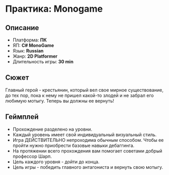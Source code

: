 # Практика: Monogame

## Описание
* Платформа: **ПК**
* ЯП: **C# MonoGame**
* Язык: **Russian**
* Жанр: **2D Platformer**
* Длительность игры: **30 min**

## Сюжет
Главный герой - крестьянин, который вел свое мирное существование, до тех пор, пока к нему не пришел какой-то злодей и не забрал его любимую мотыгу. Теперь вы должны ее вернуть!

## Геймплей
* Прохождение разделено на уровни.
* Каждый уровень имеет свой индивидуальный визуальный стиль.
* Игра ДЕЙСТВИТЕЛЬНО непроходима обычным способом. Чтобы ее пройти нужно приобрести базовые навыки дебаггинга.
* На протяжении всего прохождения вам помогает советами добрый профессор Шарп.
* Цель каждого уровня - дойти до конца.
* Цель игры - победить главного антагониста и вернуть свою мотыгу.
